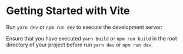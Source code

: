 # Getting Started with Vite

Run `yarn dev` or `npm run dev` to execute the development server:

Ensure that you have executed `yarn build` or `npm run build` in the root
directory of your project before run `yarn dev` or `npm run dev`.
